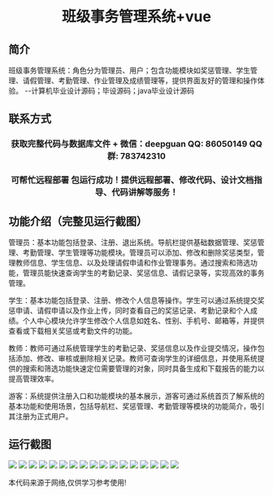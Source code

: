 <p><h1 align="center">班级事务管理系统+vue</h1></p>

## 简介
班级事务管理系统：角色分为管理员、用户；包含功能模块如奖惩管理、学生管理、请假管理、考勤管理、作业管理及成绩管理等，提供界面友好的管理和操作体验。    --计算机毕业设计源码；毕设源码；java毕业设计源码


## 联系方式
<p><h3 align="center">获取完整代码与数据库文件 + 微信：deepguan QQ: 86050149 QQ群: 783742310</h3></p>
<p><h3 align="center">可帮忙远程部署 包运行成功！提供远程部署、修改代码、设计文档指导、代码讲解等服务！</h3></p>

## 功能介绍（完整见运行截图）
管理员：基本功能包括登录、注册、退出系统。导航栏提供基础数据管理、奖惩管理、考勤管理、学生管理等功能模块。管理员可以添加、修改和删除奖惩类型，管理教师信息、学生信息、以及处理请假申请和作业管理事务。通过搜索和筛选功能，管理员能快速查询学生的考勤记录、奖惩信息、请假记录等，实现高效的事务管理。

学生：基本功能包括登录、注册、修改个人信息等操作。学生可以通过系统提交奖惩申请、请假申请以及作业上传，同时查看自己的奖惩记录、考勤记录和个人成绩。个人中心模块允许学生修改个人信息如姓名、性别、手机号、邮箱等，并提供查看或下载相关奖惩或考勤文件的功能。

教师：教师可通过系统管理学生的考勤记录、奖惩信息以及作业提交情况，操作包括添加、修改、审核或删除相关记录。教师可查询学生的详细信息，并使用系统提供的搜索和筛选功能快速定位需要管理的对象，同时具备生成和下载报告的能力以提高管理效率。

游客：系统提供注册入口和功能模块的基本展示，游客可通过系统首页了解系统的基本功能和使用场景，包括导航栏、奖惩管理、考勤管理等模块的功能简介，吸引其注册为正式用户。


## 运行截图
![](https://bs-1329754181.cos.ap-shanghai.myqcloud.com/ssm/ClassManagementSystem/img/001.jpg)
![](https://bs-1329754181.cos.ap-shanghai.myqcloud.com/ssm/ClassManagementSystem/img/002.jpg)
![](https://bs-1329754181.cos.ap-shanghai.myqcloud.com/ssm/ClassManagementSystem/img/003.jpg)
![](https://bs-1329754181.cos.ap-shanghai.myqcloud.com/ssm/ClassManagementSystem/img/004.jpg)
![](https://bs-1329754181.cos.ap-shanghai.myqcloud.com/ssm/ClassManagementSystem/img/005.jpg)
![](https://bs-1329754181.cos.ap-shanghai.myqcloud.com/ssm/ClassManagementSystem/img/006.jpg)
![](https://bs-1329754181.cos.ap-shanghai.myqcloud.com/ssm/ClassManagementSystem/img/007.jpg)
![](https://bs-1329754181.cos.ap-shanghai.myqcloud.com/ssm/ClassManagementSystem/img/008.jpg)
![](https://bs-1329754181.cos.ap-shanghai.myqcloud.com/ssm/ClassManagementSystem/img/009.jpg)
![](https://bs-1329754181.cos.ap-shanghai.myqcloud.com/ssm/ClassManagementSystem/img/010.jpg)
![](https://bs-1329754181.cos.ap-shanghai.myqcloud.com/ssm/ClassManagementSystem/img/011.jpg)
![](https://bs-1329754181.cos.ap-shanghai.myqcloud.com/ssm/ClassManagementSystem/img/012.jpg)
![](https://bs-1329754181.cos.ap-shanghai.myqcloud.com/ssm/ClassManagementSystem/img/013.jpg)
![](https://bs-1329754181.cos.ap-shanghai.myqcloud.com/ssm/ClassManagementSystem/img/014.jpg)
![](https://bs-1329754181.cos.ap-shanghai.myqcloud.com/ssm/ClassManagementSystem/img/015.jpg)
![](https://bs-1329754181.cos.ap-shanghai.myqcloud.com/ssm/ClassManagementSystem/img/016.jpg)
![](https://bs-1329754181.cos.ap-shanghai.myqcloud.com/ssm/ClassManagementSystem/img/017.jpg)

<p>本代码来源于网络,仅供学习参考使用!</p>
